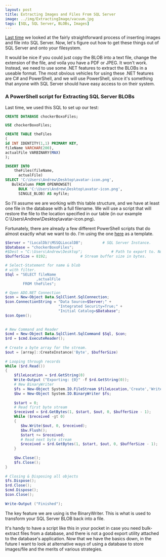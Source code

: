```yaml
---
layout: post
title: Extracting Images and Files From SQL Server
image: ../img/ExtractingImage/vacuum.jpg 
tags: [SQL, SQL Server, BLOBs, Images]
---
```


[Last time](https://andyspecht.github.io/2017-06-12-inserting-images/) we looked at the fairly straightforward process of inserting images and file into SQL Server. Now, let's figure out how to get these things out of SQL Server and onto your filesystem.

It would be nice if you could just copy the BLOB into a text file, change the extension of the file, and voila you have a PDF or JPEG. It won't work. Instead, we need to use some .NET features to extract the BLOBs in a useable format. The most obvious vehicles for using these .NET features are C# and PowerShell, and we will use PowerShell, since it's something that anyone with SQL Server should have easy access to on their system.

### A PowerShell script for Extracting SQL Server BLOBs

Last time, we used this SQL to set up our test:


```sql
CREATE DATABASE chockerBoxoFiles;

USE chockerBoxoFiles;

CREATE TABLE theFiles
(
id INT IDENTITY(1,1) PRIMARY KEY,
fileName VARCHAR(200),
actualFile VARBINARY(MAX)
);

INSERT INTO
    theFiles(fileName,
      actualFile)
SELECT 'C:\Users\Andrew\Desktop\avatar-icon.png', 
   BulkColumn FROM OPENROWSET( 
      BULK 'C:\Users\Andrew\Desktop\avatar-icon.png', 
      SINGLE_BLOB) AS myfile;
```

So I'll assume we are working with this table structure, and we have at least one file in the database with a full filename. We will use a script that will restore the file to the location specified in our table (in our example C:\Users\Andrew\Desktop\avatar-icon.png).

Fortunately, there are already a few different PowerShell scripts that do almost exactly what we want to do. I'm using the one [here](https://social.technet.microsoft.com/wiki/contents/articles/890.export-sql-server-blob-data-with-powershell.aspx) as a template.

```powershell
$Server = "(LocalDb)\MSSQLLocalDB";         # SQL Server Instance.            
$Database = "chockerBoxoFiles";            
#$Dest = "C:\Users\Andrew\Desktop";             # Path to export to. Not necessary if file names have full location            
$bufferSize = 8192;               # Stream buffer size in bytes.  

# Select-Statement for name & blob            
# with filter.            
$Sql = "SELECT fileName
              ,actualFile
        FROM theFiles";   

# Open ADO.NET Connection            
$con = New-Object Data.SqlClient.SqlConnection;            
$con.ConnectionString = "Data Source=$Server;" +             
                        "Integrated Security=True;" +            
                        "Initial Catalog=$Database";            
$con.Open();  
       
         
# New Command and Reader            
$cmd = New-Object Data.SqlClient.SqlCommand $Sql, $con;            
$rd = $cmd.ExecuteReader();            
            
# Create a byte array for the stream.            
$out = [array]::CreateInstance('Byte', $bufferSize)            
            
# Looping through records            
While ($rd.Read())            
{    
    $fileLocation = $rd.GetString(0)        
    Write-Output ("Exporting: {0}" -f $rd.GetString(0));                    
    # New BinaryWriter            
    $fs = New-Object System.IO.FileStream $fileLocation,'Create','Write';           
    $bw = New-Object System.IO.BinaryWriter $fs;            
               
    $start = 0;            
    # Read first byte stream            
    $received = $rd.GetBytes(1, $start, $out, 0, $bufferSize - 1);            
    While ($received -gt 0)            
    {            
       $bw.Write($out, 0, $received);            
       $bw.Flush();            
       $start += $received;            
       # Read next byte stream            
       $received = $rd.GetBytes(1, $start, $out, 0, $bufferSize - 1);            
    }            
            
    $bw.Close();            
    $fs.Close();            
}            
            
# Closing & Disposing all objects            
$fs.Dispose();            
$rd.Close();            
$cmd.Dispose();            
$con.Close();            
            
Write-Output ("Finished");
```

The key feature we are using is the BinaryWriter. This is what is used to transform your SQL Server BLOB back into a file. 

It's handy to have a script like this in your pocket in case you need bulk-extract files from a database, and there is not a good export utility attached to the database's application. Now that we have the basics down, in the future I want to look at alternative ways of using a database to store images/file and the merits of various strategies.

